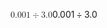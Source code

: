 <span class="katex"><span class="katex-mathml"><math xmlns="http://www.w3.org/1998/Math/MathML"><semantics><mrow><mn>0.001</mn><mo>÷</mo><mn>3.0</mn></mrow><annotation encoding="application/x-tex">0.001 \div 3.0</annotation></semantics></math></span><span class="katex-html" aria-hidden="true"><span class="base"><span class="strut" style="height:0.72777em;vertical-align:-0.08333em;"></span><span class="mord">0</span><span class="mord">.</span><span class="mord">0</span><span class="mord">0</span><span class="mord">1</span><span class="mspace" style="margin-right:0.2222222222222222em;"></span><span class="mbin">÷</span><span class="mspace" style="margin-right:0.2222222222222222em;"></span></span><span class="base"><span class="strut" style="height:0.64444em;vertical-align:0em;"></span><span class="mord">3</span><span class="mord">.</span><span class="mord">0</span></span></span></span>